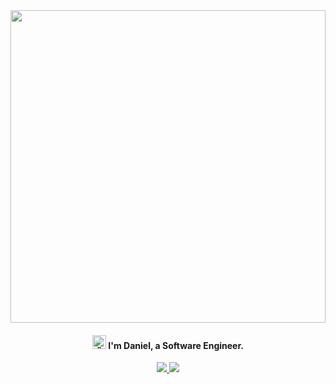<img align="center" width="100%" height="500" src="https://github.com/gaievskyi/gaievskyi/assets/41236169/f6e78cdd-cb2b-4405-a3ae-5f3cb36c94c4">
<h4 align="center"><span align="center"><img src="https://github.com/gaievskyi/gaievskyi/assets/41236169/1a51a8b5-66af-4883-9d08-9ca330c4f151" width="22px" alt="👋"></span>  I'm Daniel, a Software Engineer.</h4>
<p align="center">
  <a href="https://www.linkedin.com/in/dgaievskyi/">
    <img src="https://img.shields.io/badge/-Daniel%20Gaievskyi-0077B5?style=flat&logo=Linkedin&logoColor=white" />
  </a>
  <a href="https://twitter.com/gaievskyi">
    <img src="https://img.shields.io/badge/-@gaievskyi-FFFFFF?style=flat&logo=X&logoColor=black" />
  </a>
</p>
